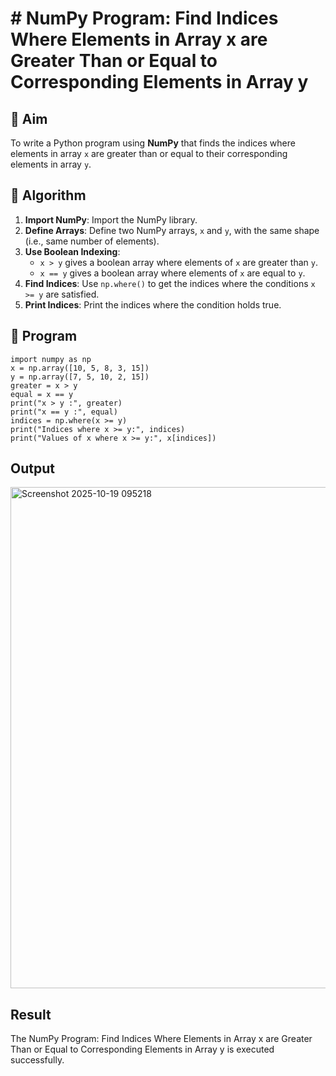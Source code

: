 # # NumPy Program: Find Indices Where Elements in Array x are Greater Than or Equal to Corresponding Elements in Array y

## 🎯 Aim
To write a Python program using **NumPy** that finds the indices where elements in array `x` are greater than or equal to their corresponding elements in array `y`.

## 🧠 Algorithm
1. **Import NumPy**: Import the NumPy library.
2. **Define Arrays**: Define two NumPy arrays, `x` and `y`, with the same shape (i.e., same number of elements).
3. **Use Boolean Indexing**: 
   - `x > y` gives a boolean array where elements of `x` are greater than `y`.
   - `x == y` gives a boolean array where elements of `x` are equal to `y`.
4. **Find Indices**: Use `np.where()` to get the indices where the conditions `x >= y` are satisfied.
5. **Print Indices**: Print the indices where the condition holds true.

## 🧾 Program
```
import numpy as np  
x = np.array([10, 5, 8, 3, 15])
y = np.array([7, 5, 10, 2, 15])
greater = x > y
equal = x == y
print("x > y :", greater)
print("x == y :", equal)
indices = np.where(x >= y)
print("Indices where x >= y:", indices)
print("Values of x where x >= y:", x[indices])

```

## Output
<img width="1902" height="802" alt="Screenshot 2025-10-19 095218" src="https://github.com/user-attachments/assets/56392c35-e3fe-4831-ac91-a2686754c382" />

## Result
The NumPy Program: Find Indices Where Elements in Array x are Greater Than or Equal to Corresponding Elements in Array y is executed successfully.
